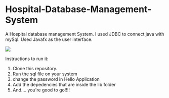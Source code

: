 # Hospital-Database-Management-System
A Hospital database management System.
I used JDBC to connect java with mySql. Used Javafx as the user interface. 


![](https://github.com/simranCodess/Hospital-Database-Management-System/blob/main/project.gif)



Instructions to run it:
1) Clone this repository.
2) Run the sql file on your system
3) change the password in Hello Application
4) Add the depedencies that are inside the lib folder
5) And.... you're good to go!!!! 





